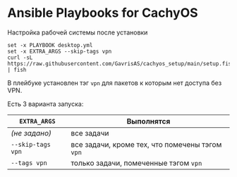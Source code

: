 # Ansible Playbooks for CachyOS
Настройка рабочей системы после установки

   ```
   set -x PLAYBOOK desktop.yml
   set -x EXTRA_ARGS --skip-tags vpn
   curl -sL https://raw.githubusercontent.com/GavrisAS/cachyos_setup/main/setup.fish | fish
   ```

В плейбуке установлен тэг `vpn` для пакетов к которым нет доступа без VPN.

Есть 3 варианта запуска:

| `EXTRA_ARGS`               | Выполнятся                                                 |
|----------------------------|------------------------------------------------------------|
| *(не задано)*              | все задачи                                                 |
| `--skip-tags vpn`          | все задачи, кроме тех, что помечены тэгом `vpn`            |
| `--tags vpn`               | только задачи, помеченные тэгом `vpn`                      |


